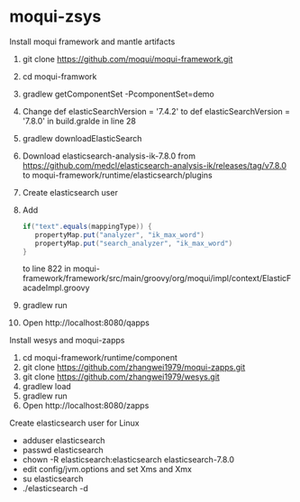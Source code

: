 # moqui-zsys

Install moqui framework and mantle artifacts

1. git clone https://github.com/moqui/moqui-framework.git
2. cd moqui-framwork
3. gradlew getComponentSet -PcomponentSet=demo
4. Change def elasticSearchVersion = '7.4.2' to def elasticSearchVersion = '7.8.0' in build.gralde in line 28
6. gradlew downloadElasticSearch
7. Download elasticsearch-analysis-ik-7.8.0 from https://github.com/medcl/elasticsearch-analysis-ik/releases/tag/v7.8.0
   to moqui-framework/runtime/elasticsearch/plugins
8. Create elasticsearch user
9. Add
   ```java
   if("text".equals(mappingType)) {
      propertyMap.put("analyzer", "ik_max_word")
      propertyMap.put("search_analyzer", "ik_max_word")
   }
   ````
   
   to line 822 in moqui-framework/framework/src/main/groovy/org/moqui/impl/context/ElasticFacadeImpl.groovy
10. gradlew run
11. Open http://localhost:8080/qapps

Install wesys and moqui-zapps

1. cd moqui-framework/runtime/component
2. git clone https://github.com/zhangwei1979/moqui-zapps.git
3. git clone https://github.com/zhangwei1979/wesys.git
4. gradlew load
5. gradlew run
6. Open http://localhost:8080/zapps

Create elasticsearch user for Linux

* adduser elasticsearch
* passwd elasticsearch
* chown -R elasticsearch:elasticsearch elasticsearch-7.8.0
* edit config/jvm.options and set Xms and Xmx
* su elasticsearch
* ./elasticsearch -d

